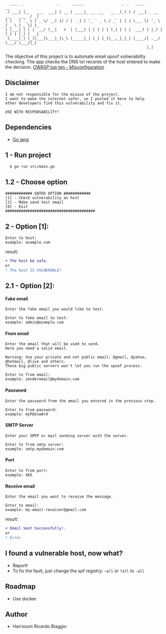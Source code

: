 
 ```
   ____ _               _      _____                 _ _   ____                     __ 
  / ___| |__   ___  ___| | __ | ____|_ __ ___   __ _(_) | / ___| _ __   ___   ___  / _|
 | |   | '_ \ / _ \/ __| |/ / |  _| | '_ ` _ \ / _` | | | \___ \| '_ \ / _ \ / _ \| |_ 
 | |___| | | |  __/ (__|   <  | |___| | | | | | (_| | | |  ___) | |_) | (_) | (_) |  _|
  \____|_| |_|\___|\___|_|\_\ |_____|_| |_| |_|\__,_|_|_| |____/| .__/ \___/ \___/|_|  
                                                                |_|                    
 ```

The objective of this project is to automate email spoof vulnerability checking.
The app checks the DNS txt records of the host entered to make the decision.
[OWASP top ten - Misconfiguration](https://owasp.org/www-project-top-ten/2017/A6_2017-Security_Misconfiguration)

## Disclaimer

```
I am not responsible for the misuse of the project.
I want to make the internet safer, so I posted it here to help 
other developers find this vulnerability and fix it.

USE WITH RESPONSABILITY!
```

## Dependencies

- [Go lang](https://golang.org/dl/)


## 1 - Run project

```
  $ go run src/main.go
```


## 1.2 - Choose option

```
############ ENTER OPTION ############
[1] - Check vulnerability an host
[2] - Make send test email
[0] - Exit
########################################
```

## 2 - Option [1]:

```
Enter to host:
example: example.com
```

result:
```diff
+ The host be safe.
or
! The host IS VULNERABLE!
```

## 2.1 - Option [2]:

#### Fake email
```
Enter the fake email you would like to test.

Enter to fake email to test:
example: admin@example.com
```
#### From email
```
Enter the email that will be used to send.
Here you need a valid email.

Warning: Use your private and not public email: @gmail, @yahoo, @hotmail, @live and others.
These big public servers won't let you run the spoof process.

Enter to from email:
example: senderemail@mydomain.com
```
#### Password
```
Enter the password from the email you entered in the previous step.

Enter to from password:
example: myP@ssw0rd
```
#### SMTP Server
```
Enter your SMTP or mail sending server with the server.

Enter to from smtp server:
example: smtp.mydomain.com
```
#### Port
```
Enter to from port:
example: 465
```
#### Receive email
```
Enter the email you want to receive the message.

Enter to email:
example: my-email-receiver@gmail.com
```

result:
```diff
+ Email Sent Successfully!.
or
! Error
```

## I found a vulnerable host, now what?
- Report!
- To fix the fault, just change the spf registry: `~all` or `?all` to `-all`

## Roadmap
- Use docker

## Author
- Harrisson Ricardo Biaggio
